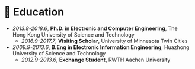 # 🏫 Education
- *2013.8-2018.6*, **Ph.D. in Electronic and Computer Engineering**, The Hong Kong University of Science and Technology
    - *2016.9-2017.7*, **Visiting Scholar**, University of Minnesota Twin Cities
- *2009.9-2013.6*, **B.Eng in Electronic Information Engineering**, Huazhong University of Science and Technology
    - *2012.9-2013.6*, **Exchange Student**, RWTH Aachen University